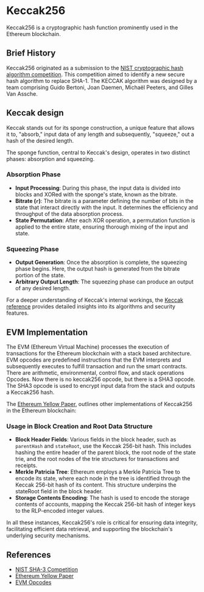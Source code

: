 # Keccak256

Keccak256 is a cryptographic hash function prominently used in the Ethereum blockchain. 

## Brief History

Keccak256 originated as a submission to the [NIST cryptographic hash algorithm competition](https://keccak.team/files/Keccak-submission-3.pdf). This competition aimed to identify a new secure hash algorithm to replace SHA-1. The KECCAK algorithm was designed by a team comprising Guido Bertoni, Joan Daemen, Michaël Peeters, and Gilles Van Assche. 

## Keccak design

Keccak stands out for its sponge construction, a unique feature that allows it to, "absorb," input data of any length and subsequently, "squeeze," out a hash of the desired length.

The sponge function, central to Keccak's design, operates in two distinct phases: absorption and squeezing. 

### Absorption Phase

- **Input Processing**: During this phase, the input data is divided into blocks and XORed with the sponge's state, known as the bitrate.
- **Bitrate (`r`)**: The bitrate is a parameter defining the number of bits in the state that interact directly with the input. It determines the efficiency and throughput of the data absorption process.
- **State Permutation**: After each XOR operation, a permutation function is applied to the entire state, ensuring thorough mixing of the input and state.

### Squeezing Phase

- **Output Generation**: Once the absorption is complete, the squeezing phase begins. Here, the output hash is generated from the bitrate portion of the state.
- **Arbitrary Output Length**: The squeezing phase can produce an output of any desired length.

For a deeper understanding of Keccak's internal workings, the [Keccak reference](https://keccak.team/files/CSF-0.1.pdf) provides detailed insights into its algorithms and security features.

## EVM Implementation
The EVM (Ethereum Virtual Machine) processes the execution of transactions for the Ethereum blockchain with a stack based architecture. EVM opcodes are predefined instructions that the EVM interprets and subsequently executes to fulfill transaction and run the smart contracts. There are arithmetic, environmental, control flow, and stack operations Opcodes. Now there is no keccak256 opcode, but there is a SHA3 opcode. The SHA3 opcode is used to encrypt input data from the stack and outputs a Keccak256 hash.

The [Ethereum Yellow Paper](https://ethereum.github.io/yellowpaper/paper.pdf), outlines other implementations of Keccak256 in the Ethereum blockchain:

### Usage in Block Creation and Root Data Structure
- **Block Header Fields**: Various fields in the block header, such as `parentHash` and `stateRoot`, use the Keccak 256-bit hash. This includes hashing the entire header of the parent block, the root node of the state trie, and the root nodes of the trie structures for transactions and receipts.
- **Merkle Patricia Tree**: Ethereum employs a Merkle Patricia Tree to encode its state, where each node in the tree is identified through the Keccak 256-bit hash of its content. This structure underpins the stateRoot field in the block header.
- **Storage Contents Encoding**: The hash is used to encode the storage contents of accounts, mapping the Keccak 256-bit hash of integer keys to the RLP-encoded integer values.

In all these instances, Keccak256's role is critical for ensuring data integrity, facilitating efficient data retrieval, and supporting the blockchain's underlying security mechanisms.

## References
- [NIST SHA-3 Competition](https://keccak.team/files/Keccak-submission-3.pdf)
- [Ethereum Yellow Paper](https://ethereum.github.io/yellowpaper/paper.pdf)
- [EVM Opcodes](https://www.evm.codes/?fork=shanghai)
